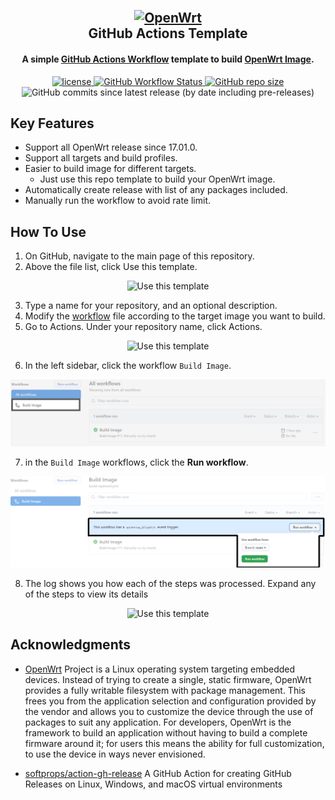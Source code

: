 <h2 align="center">
  <br>
  <a href="https://openwrt.org/"><img src="https://upload.wikimedia.org/wikipedia/commons/8/84/OpenWrt_Logo.svg" alt="OpenWrt" width="200"></a>
  <br>
  GitHub Actions Template
  <br>
</h2>
<h4 align="center">A simple <a href="https://github.com/features/actions" target="_blank">GitHub Actions Workflow</a> template to build <a href="https://openwrt.org/docs/guide-user/additional-software/imagebuilder" target="_blank">OpenWrt Image</a>.</h4>

<p align="center">
  <a href="https://badge.fury.io/js/electron-markdownify">
    <img alt="license" src="https://img.shields.io/github/license/mientz/imagebuilder-actions?style=flat-square">
  </a>
  <a href="https://github.com/mientz/imagebuilder-actions/actions" target="_blank">
    <img alt="GitHub Workflow Status" src="https://img.shields.io/github/workflow/status/mientz/imagebuilder-actions/Build%20Image?style=flat-square">
  </a>
  <a href="https://github.com/mientz/imagebuilder-actions/actions" target="_blank">
    <img alt="GitHub repo size" src="https://img.shields.io/github/repo-size/mientz/imagebuilder-actions?style=flat-square">
  </a>
  <br>
  <img alt="GitHub commits since latest release (by date including pre-releases)" src="https://img.shields.io/github/commits-since/mientz/imagebuilder-actions/latest?include_prereleases&style=flat-square">
</p>

## Key Features
* Support all OpenWrt release since 17.01.0.
* Support all targets and build profiles.
* Easier to build image for different targets.
  - Just use this repo template to build your OpenWrt image.
* Automatically create release with list of any packages included.
* Manually run the workflow to avoid rate limit.

## How To Use
1. On GitHub, navigate to the main page of this repository.
2. Above the file list, click Use this template.

<p align="center">
  <img alt="Use this template" src="https://docs.github.com/assets/images/help/repository/use-this-template-button.png">
</p>

3. Type a name for your repository, and an optional description.
4. Modify the [workflow](.github/workflows/build-openwrt.yml) file according to the target image you want to build.
5. Go to Actions. Under your repository name, click Actions.

<p align="center">
  <img alt="Use this template" src="https://docs.github.com/assets/images/help/repository/actions-tab.png">
</p>

6. In the left sidebar, click the workflow `Build Image`.

<p align="center">
  <img alt="Use this template" src="assets/workflow-sidebar.PNG">
</p>

7. in the `Build Image` workflows, click the **Run workflow**.

<p align="center">
  <img alt="Use this template" src="assets/run-workflow.png">
</p>

8. The log shows you how each of the steps was processed. Expand any of the steps to view its details

<p align="center">
  <img alt="Use this template" src="https://docs.github.com/assets/images/help/repository/actions-quickstart-logs.png">
</p>

## Acknowledgments
* [OpenWrt](https://github.com/openwrt/openwrt)
  Project is a Linux operating system targeting embedded devices. Instead
  of trying to create a single, static firmware, OpenWrt provides a fully
  writable filesystem with package management. This frees you from the
  application selection and configuration provided by the vendor and allows you
  to customize the device through the use of packages to suit any application.
  For developers, OpenWrt is the framework to build an application without having
  to build a complete firmware around it; for users this means the ability for
  full customization, to use the device in ways never envisioned.

* [softprops/action-gh-release](https://github.com/softprops/action-gh-release)
  A GitHub Action for creating GitHub Releases on Linux, Windows, and macOS virtual environments